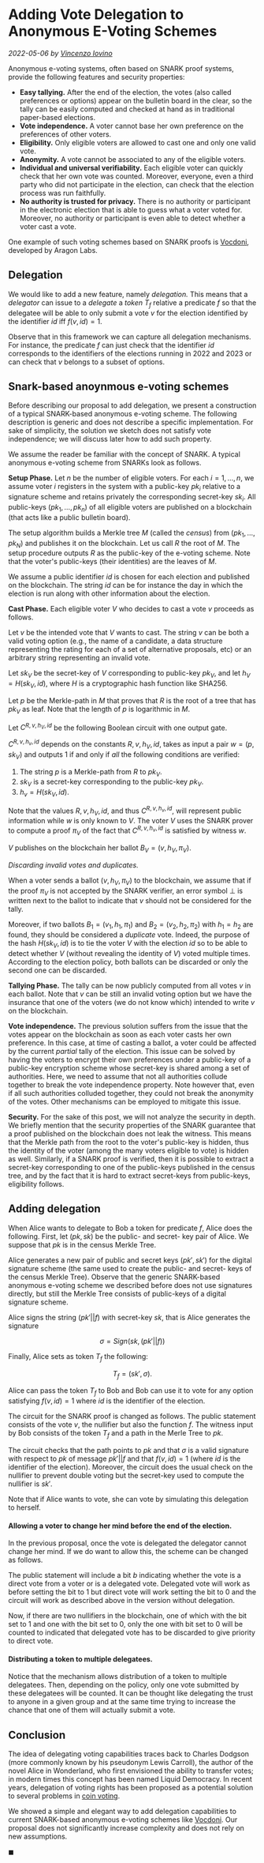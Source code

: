 # Adding Vote Delegation to Anonymous E-Voting Schemes

*2022-05-06 by [Vincenzo Iovino](https://sites.google.com/site/vincenzoiovinoit)*

Anonymous e-voting systems, often based on SNARK proof systems, provide the following features and security properties:

- **Easy tallying.** After the end of the election, the votes (also called preferences or options) appear on the bulletin board in the clear, so the tally can be easily computed and checked at hand as in traditional paper-based elections.
- **Vote independence.** A voter cannot base her own preference on the preferences of other voters.
- **Eligibility.** Only eligible voters are allowed to cast one and only one valid vote.
- **Anonymity.** A vote cannot be associated to any of the eligible voters. 
- **Individual and universal verifiability.** Each eligible voter can quickly check that her own vote was counted. Moreover, everyone, even a third party who did not participate in the election, can check that the election process was run faithfully.
- **No authority is trusted for privacy.** There is no authority or participant in the electronic election that is able to guess what a voter voted for. Moreover, no authority or participant is even able to detect whether a voter cast a vote.


One example of such voting schemes based on SNARK proofs is [Vocdoni](https://aragon.org/vocdoni), developed by Aragon Labs.

## Delegation
We would like to add a new feature, namely *delegation.* This means that a *delegator* can issue to a *delegate* a *token* $T_f$ relative a predicate $f$ so that the delegatee will be able to only submit a vote $v$ for the election identified by the identifier $id$ iff $f(v,id)=1$.

Observe that in this framework we can capture all delegation mechanisms. For instance, the predicate $f$ can just check that the identifier $id$ corresponds to the identifiers of the elections running in 2022 and 2023 or can check that $v$ belongs to a subset of options.


## Snark-based anoynmous e-voting schemes
Before describing our proposal to add delegation, we present a construction of a typical SNARK-based anonymous e-voting scheme. The following description is generic and does not describe a specific implementation.
For sake of simplicity, the solution we sketch does not satisfy vote independence; we will discuss later how to add such property.

We assume the reader be familiar with the concept of SNARK.
A typical anonymous e-voting scheme from SNARKs look as follows.

**Setup Phase.** Let $n$ be the number of eligible voters. For each $i=1,\ldots,n$, we assume voter $i$ registers in the system with a public-key $pk_i$ relative to a signature scheme and retains privately the corresponding secret-key $sk_i$. All public-keys $(pk_1,\ldots,pk_n)$ of all eligible voters are published on a blockchain (that acts like a public bulletin board).

The setup algorithm builds a Merkle tree $M$ (called the *census*) from $(pk_1,\ldots,pk_N)$ and publishes it on the blockchain. Let us call $R$ the root of $M$. The setup procedure outputs $R$ as the public-key of the e-voting scheme. Note that the voter's public-keys (their identities) are the leaves of $M$. 

We assume a public identifier $id$ is chosen for each election and published on the blockchain. The string $id$ can be for instance the day in which the election is run along with other information about the election.

**Cast Phase.** Each eligible voter $V$ who decides to cast a vote $v$ proceeds as follows.

Let $v$ be the intended vote that $V$ wants to cast. The string $v$ can be both a valid voting option (e.g., the name of a candidate, a data structure representing the rating for each of a set of alternative proposals, etc) or an arbitrary string representing an invalid vote. 

Let $sk_V$ be the secret-key of $V$ corresponding to public-key $pk_V$, and let $h_V=H(sk_V,id),$ where $H$ is a cryptographic hash function like SHA256.

Let $p$ be the Merkle-path in $M$ that proves that $R$ is the root of a tree that has $pk_V$ as leaf.
Note that the length of $p$ is logarithmic in $M$.

Let $C^{R,v,h_V,id}$ be the following Boolean circuit with one output gate.

$C^{R,v,h_v,id}$ depends on the constants $R,v,h_V,id$, takes as input a pair $w=(p,sk_V)$ and outputs $1$ if and only if *all* the following conditions are verified:
1. The string $p$ is a Merkle-path from $R$ to $pk_V$.
2. $sk_V$ is a secret-key corresponding to the public-key $pk_V$. 
3. $h_v=H(sk_V,id)$.

Note that the values $R,v,h_V,id$, and thus $C^{R,v,h_v,id}$, will represent public information while $w$ is only known to $V$. The voter $V$ uses the SNARK prover to compute a proof $\pi_V$ of the fact that $C^{R,v,h_v,id}$ is satisfied by witness $w$.

$V$ publishes on the blockchain her ballot $B_V=(v,h_V,\pi_V)$.

*Discarding invalid votes and duplicates.*

When a voter sends a ballot $(v,h_V,\pi_V)$ to the blockchain, we assume that if the proof $\pi_V$ is not accepted by the SNARK verifier, an error symbol $\bot$ is written next to the ballot to indicate that $v$ should not be considered for the tally.

Moreover, if two ballots $B_1=(v_1,h_1,\pi_1)$ and $B_2=(v_2,h_2,\pi_2)$ with $h_1=h_2$ are found, they should be considered a *duplicate* vote. Indeed, the purpose of the hash $H(sk_V,id)$ is to tie the voter $V$ with the election $id$ so to be able to detect whether $V$ (without revealing the identity of $V$) voted multiple times. According to the election policy, both ballots can be discarded or only the second one can be discarded.



**Tallying Phase.** The tally can be now publicly computed from all votes $v$ in each ballot. Note that $v$ can be still an invalid voting option but we have the insurance that one of the voters (we do not know which) intended to write $v$ on the blockchain.

**Vote independence.** The previous solution suffers from the issue that the votes appear on the blockchain as soon as each voter casts her own preference. In this case, at time of casting a ballot, a voter could be affected by the current *partial* tally of the election.
This issue can be solved by having the voters to encrypt their own preferences under a public-key of a public-key encryption scheme whose secret-key is shared among a set of authorities. Here, we need to assume that not all authorities collude together to break the vote independence property. Note however that, even if all such authorities colluded together, they could not break the anonymity of the votes. Other mechanisms can be employed to mitigate this issue.

**Security.** For the sake of this post, we will not analyze the security in depth. We briefly mention that the security properties of the SNARK guarantee that a proof published on the blockchain does not leak the witness. This means that the Merkle path from the root to the voter's public-key is  hidden, thus the identity of the voter (among the many voters eligible to vote) is hidden as well. 
Similarly, if a SNARK proof is verified, then it is possible to extract a secret-key corresponding to one of the public-keys published in the census tree, and by the fact that it is hard to extract secret-keys from public-keys, eligibility follows.

## Adding delegation

When Alice wants to delegate to Bob a token for predicate $f$, Alice does the following. First, let $(pk,sk)$ be the public- and secret- key pair of Alice. We suppose that $pk$ is in the census Merkle Tree.

Alice generates a new pair of public and secret keys $(pk',sk')$ for the digital signature scheme (the same used to create the public- and secret- keys of the census Merkle Tree). Observe that the generic SNARK-based anonymous e-voting scheme we described before does not use signatures directly, but still the Merkle Tree consists of public-keys of a digital signature scheme.

Alice signs the string $(pk'||f)$ with secret-key $sk$, that is Alice generates the signature

$$\sigma=Sign(sk,(pk'||f))$$

Finally, Alice sets as token $T_f$ the following:

$$T_f= (sk', \sigma).$$

Alice can pass the token $T_f$ to Bob and Bob can use it to vote for any option satisfying $f(v,id)=1$ where $id$ is the identifier of the election.

The circuit for the SNARK proof is changed as follows. The public statement consists of the vote $v$, the nullifier but also the function $f$. The witness input by Bob consists of the token $T_f$ and a path in the Merle Tree to $pk$.

The circuit checks that the path points to $pk$ and that $\sigma$ is a valid signature with respect to $pk$ of message $pk'||f$ and that $f(v,id)=1$ (where $id$ is the identifier of the election). Moreover, the circuit does the usual check on the nullifier to prevent double voting but the secret-key used to compute the nullifier is $sk'$.

Note that if Alice wants to vote, she can vote by simulating this delegation to herself.


#### Allowing a voter to change her mind before the end of the election.

In the previous proposal, once the vote is delegated the delegator cannot change her mind. If we do want to allow this, the scheme can be changed as follows.

The public statement will include a bit $b$ indicating whether the vote is a direct vote from a voter or is a delegated vote. Delegated vote will work as before setting the bit to $1$ but direct vote will work setting the bit to $0$ and the circuit will work as described above in the version without delegation.

Now, if there are two nullifiers in the blockchain, one of which with the bit set to $1$ and one with the bit set to $0$, only the one with bit set to $0$ will be counted to indicated that delegated vote has to be discarded to give priority to direct vote.

#### Distributing a token to multiple delegatees.
Notice that the mechanism allows distribution of a token to multiple delegatees. Then, depending on the policy, only one vote submitted by these delegatees will be counted. It can be thought like delegating the trust to anyone in a given group and at the same time trying to increase the chance that one of them will actually submit a vote.

## Conclusion 
The idea of delegating voting capabilities traces back to Charles Dodgson (more commonly known by his pseudonym Lewis Carroll), the author of the novel Alice in Wonderland, who first envisioned  the ability to transfer votes; in modern times this concept has been named Liquid Democracy. In recent years, delegation of voting rights has been proposed as a potential solution to several problems in [coin voting](https://vitalik.ca/general/2021/08/16/voting3.html?msclkid=48c0f9a9ceef11ec994d3e607dcc1d8c).

We showed a simple and elegant way to add delegation capabilities to current SNARK-based anonymous e-voting  schemes like [Vocdoni](https://aragon.org/vocdoni). Our proposal does not significantly increase complexity and does not rely on new assumptions.

$\mathrm{\blacksquare}$
